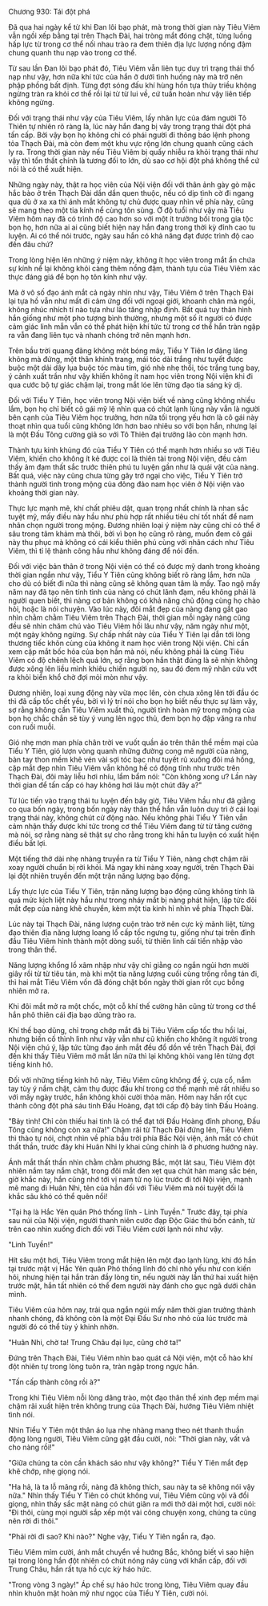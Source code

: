 




Chương 930: Tái đột phá




Đã qua hai ngày kể từ khi Đan lôi bạo phát, mà trong thời gian này Tiêu Viêm vẫn ngồi xếp bằng tại trên Thạch Đài, hai tròng mắt đóng chặt, từng luồng hấp lực từ trong cơ thể nối nhau trào ra đem thiên địa lực lượng nồng đậm chung quanh thu nạp vào trong cơ thể.

Từ sau lần Đan lôi bạo phát đó, Tiêu Viêm vẫn liên tục duy trì trạng thái thổ nạp như vậy, hơn nữa khí tức của hắn ở dưới tình huống này mà trở nên phập phồng bất định. Từng đợt sóng đấu khí hùng hồn tựa thủy triều không ngừng tràn ra khỏi cơ thể rồi lại từ từ lui về, cứ tuần hoàn như vậy liên tiếp không ngừng.

Đối với trạng thái như vậy của Tiêu Viêm, lấy nhãn lực của đám người Tô Thiên tự nhiên rõ ràng là, lúc này hắn đang bị vây trong trạng thái đột phá tấn cấp. Bởi vậy bọn họ không chỉ có phái người đi thông báo lệnh phong tỏa Thạch Đài, mà còn đem một khu vực rộng lớn chung quanh cũng cách ly ra. Trong thời gian này nếu Tiêu Viêm bị quấy nhiễu ra khỏi trạng thái như vậy thì tổn thất chính là tương đối to lớn, dù sao cơ hội đột phá không thể cứ nói là có thể xuất hiện.

Những ngày này, thật ra học viên của Nội viện đối với thân ảnh gày gò mặc hắc bào ở trên Thạch Đài dần dần quen thuộc, nếu có dịp tình cờ đi ngang qua dù ở xa xa thì ánh mắt không tự chủ được quay nhìn về phía này, cũng sẽ mang theo một tia kính nể cùng tôn sùng. Ở độ tuổi như vậy mà Tiêu Viêm hôm nay đã có trình độ cao hơn so với một ít trưởng bối trong gia tộc bọn họ, hơn nữa ai ai cũng biết hiện nay hắn đang trong thời kỳ đỉnh cao tu luyện. Ai có thể nói trước, ngày sau hắn có khả năng đạt được trình độ cao đến đâu chứ?

Trong lòng hiện lên những ý niệm này, không ít học viên trong mắt ẩn chứa sự kính nể lại không khỏi càng thêm nồng đậm, thành tựu của Tiêu Viêm xác thực đáng giá để bọn họ tôn kính như vậy.

Mà ở vô số đạo ánh mắt cả ngày nhìn như vậy, Tiêu Viêm ở trên Thạch Đài lại tựa hồ vẫn như mất đi cảm ứng đối với ngoại giới, khoanh chân mà ngồi, không nhúc nhích tí nào tựa như lão tăng nhập định. Bất quá tuy thân hình hắn giống như một pho tượng bình thường, nhưng một số ít người có được cảm giác linh mẫn vẫn có thể phát hiện khí tức từ trong cơ thể hắn tràn ngập ra vẫn đang liên tục và nhanh chóng trở nên mạnh hơn.

Trên bầu trời quang đãng không một bóng mây, Tiểu Y Tiên lơ đãng lăng không mà đứng, một thân khinh trang, mái tóc dài trắng như tuyết được buộc một dải dây lụa buộc tóc màu tím, gió nhè nhẹ thổi, tóc trắng tung bay, ý cảnh xuất trần như vậy khiến không ít nam học viên trong Nội viện khi đi qua cước bộ tự giác chậm lại, trong mắt lóe lên từng đạo tia sáng kỳ dị.

Đối với Tiểu Y Tiên, học viên trong Nội viện biết về nàng cũng không nhiều lắm, bọn họ chỉ biết cô gái mỹ lệ nhìn qua có chút lạnh lùng này vẫn là người bên cạnh của Tiêu Viêm học trưởng, hơn nữa tối trọng yếu hơn là cô gái này thoạt nhìn qua tuổi cũng không lớn hơn bao nhiêu so với bọn hắn, nhưng lại là một Đấu Tông cường giả so với Tô Thiên đại trưởng lão còn mạnh hơn.

Thành tựu kinh khủng đó của Tiểu Y Tiên có thể mạnh hơn nhiều so với Tiêu Viêm, khiến cho không ít kẻ được coi là thiên tài trong Nội viện, đều cảm thấy ảm đạm thất sắc trước thiên phú tu luyện gần như là quái vật của nàng. Bất quá, việc này cũng chưa từng gây trở ngại cho việc, Tiểu Y Tiên trở thành người tình trong mộng của đông đảo nam học viên ở Nội viện vào khoảng thời gian này.

Thực lực mạnh mẽ, khí chất phiêu dật, quan trọng nhất chính là nhan sắc tuyệt mỹ, mấy điều này hầu như phù hợp rất nhiều tiêu chí tốt nhất để nam nhân chọn người trong mộng. Đương nhiên loại ý niệm này cũng chỉ có thể ở sâu trong tâm khảm mà thôi, bởi vì bọn họ cũng rõ ràng, muốn đem cô gái này thu phục mà không có cái kiểu thiên phú cùng với nhân cách như Tiêu Viêm, thì tỉ lệ thành công hầu như không đáng để nói đến.

Đối với việc bản thân ở trong Nội viện có thể có được mỹ danh trong khoảng thời gian ngắn như vậy, Tiểu Y Tiên cũng không biết rõ ràng lắm, hơn nữa cho dù có biết đi nữa thì nàng cũng sẽ không quan tâm là mấy. Tao ngộ mấy năm nay đã tạo nên tính tình của nàng có chút lãnh đạm, nếu không phải là người quen biết, thì nàng cơ bản không có khả năng chủ động cùng họ chào hỏi, hoặc là nói chuyện. Vào lúc này, đôi mắt đẹp của nàng đang gắt gao nhìn chằm chằm Tiêu Viêm trên Thạch Đài, thời gian mỗi ngày nàng cũng đều sẽ nhìn chăm chú vào Tiêu Viêm hồi lâu như vậy, năm ngày như một, một ngày không ngừng. Sự chấp nhất này của Tiểu Y Tiên lại dẫn tới lòng thương tiếc khôn cùng của không ít nam học viên trong Nội viện. Chỉ cần xem cặp mắt bốc hỏa của bọn hắn mà nói, nếu không phải là cùng Tiêu Viêm có độ chênh lệch quá lớn, sợ rằng bọn hắn thật đúng là sẽ nhịn không được xông lên liều mình khiêu chiến người nọ, sau đó đem mỹ nhân cứu vớt ra khỏi biển khổ chờ đợi mỏi mòn như vậy.

Đương nhiên, loại xung động này vừa mọc lên, còn chưa xông lên tới đầu óc thì đã cấp tốc chết yểu, bởi vì lý trí nói cho bọn họ biết nếu thực sự làm vậy, sợ rằng không cần Tiêu Viêm xuất thủ, người tình hoàn mỹ trong mộng của bọn họ chắc chắn sẽ tùy ý vung lên ngọc thủ, đem bọn họ đập văng ra như con ruồi muỗi.

Gió nhẹ mơn man phía chân trời ve vuốt quần áo trên thân thể mềm mại của Tiểu Y Tiên, gió lượn vòng quanh những đường cong mê người của nàng, bàn tay thon mềm khẽ vén vài sợi tóc bạc như tuyết rủ xuống đôi má hồng, cặp mắt đẹp nhìn Tiêu Viêm vẫn không hề có động tĩnh như trước trên Thạch Đài, đôi mày liễu hơi nhíu, lẩm bẩm nói: "Còn không xong ư? Lần này thời gian để tấn cấp có hay không hơi lâu một chút đây a?"

Từ lúc tiến vào trạng thái tu luyện đến bây giờ, Tiêu Viêm hầu như đã giằng co qua bốn ngày, trong bốn ngày này thân thể hắn vẫn luôn duy trì ở cái loại trạng thái này, không chút cử động nào. Nếu không phải Tiểu Y Tiên vẫn cảm nhận thấy được khí tức trong cơ thể Tiêu Viêm đang từ từ tăng cường mà nói, sợ rằng nàng sẽ thật sự cho rằng trong khi hắn tu luyện có xuất hiện điều bất lợi.

Một tiếng thở dài nhẹ nhàng truyền ra từ Tiểu Y Tiên, nàng chợt chậm rãi xoay người chuẩn bị rời khỏi. Mà ngay khi nàng xoay người, trên Thạch Đài lại đột nhiên truyền đến một trận năng lượng bạo động.

Lấy thực lực của Tiểu Y Tiên, trận năng lượng bạo động cũng không tính là quá mức kịch liệt này hầu như trong nháy mắt bị nàng phát hiện, lập tức đôi mắt đẹp của nàng khẽ chuyển, kèm một tia kinh hỉ nhìn về phía Thạch Đài.

Lúc này tại Thạch Đài, năng lượng cuộn trào trở nên cực kỳ mãnh liệt, từng đạo thiên địa năng lượng loang lổ cấp tốc ngưng tụ, giống như tại trên đỉnh đầu Tiêu Viêm hình thành một dòng suối, từ thiên linh cái tiến nhập vào trong thân thể.

Năng lượng khổng lồ xâm nhập như vậy chỉ giằng co ngắn ngủi hơn mười giây rồi từ từ tiêu tán, mà khi một tia năng lượng cuối cùng trống rỗng tán đi, thì hai mắt Tiêu Viêm vốn đã đóng chặt bốn ngày thời gian rốt cục bỗng nhiên mở ra.

Khi đôi mắt mở ra một chốc, một cỗ khí thế cường hãn cũng từ trong cơ thể hắn phô thiên cái địa bạo dũng trào ra.

Khí thế bạo dũng, chỉ trong chớp mắt đã bị Tiêu Viêm cấp tốc thu hồi lại, nhưng biến cố thình lình như vậy vẫn như cũ khiến cho không ít người trong Nội viện chú ý, lập tức từng đạo ánh mắt đều đổ dồn về trên Thạch Đài, đợi đến khi thấy Tiêu Viêm mở mắt lần nữa thì lại không khỏi vang lên từng đợt tiếng kinh hô.

Đối với những tiếng kinh hô này, Tiêu Viêm cũng không để ý, cựa cổ, nắm tay tùy ý nắm chặt, cảm thụ được đấu khí trong cơ thể mạnh mẽ rất nhiều so với mấy ngày trước, hắn không khỏi cười thỏa mãn. Hôm nay hắn rốt cục thành công đột phá sáu tinh Đấu Hoàng, đạt tới cấp độ bảy tinh Đấu Hoàng.

"Bảy tinh! Chỉ còn thiếu hai tinh là có thể đạt tới Đấu Hoàng đỉnh phong, Đấu Tông cũng không còn xa nữa!" Chậm rãi từ Thạch Đài đứng lên, Tiêu Viêm thì thào tự nói, chợt nhìn về phía bầu trời phía Bắc Nội viện, ánh mắt có chút thất thần, trước đây khi Huân Nhi ly khai cũng chính là ở phương hướng này.

Ánh mắt thất thần nhìn chằm chằm phương Bắc, một lát sau, Tiêu Viêm đột nhiên nắm tay nắm chặt, trong đôi mắt đen xẹt qua chút hàn mang sắc bén, giờ khắc này, hắn cũng nhớ tới vị nam tử nọ lúc trước đi tới Nội viện, mạnh mẽ mang đi Huân Nhi, tên của hắn đối với Tiêu Viêm mà nói tuyệt đối là khắc sâu khó có thể quên nổi!

"Tại hạ là Hắc Yên quân Phó thống lĩnh - Linh Tuyền." Trước đây, tại phía sau núi của Nội viện, người thanh niên cước đạp Độc Giác thú bốn cánh, từ trên cao nhìn xuống đích đối với Tiêu Viêm cười lạnh nói như vậy.

"Linh Tuyền!"

Hít sâu một hơi, Tiêu Viêm trong mắt hiện lên một đạo lạnh lùng, khi đó hắn tại trước mặt vị Hắc Yên quân Phó thống lĩnh đó chỉ nhỏ yếu như con kiến hôi, nhưng hiện tại hắn tràn đầy lòng tin, nếu người này lần thứ hai xuất hiện trước mặt, hắn tất nhiên có thể đem người này đánh cho gục ngã dưới chân mình.

Tiêu Viêm của hôm nay, trải qua ngắn ngủi mấy năm thời gian trưởng thành nhanh chóng, đã không còn là một Đại Đấu Sư nho nhỏ của lúc trước mà người đó có thể tùy ý khinh nhờn.

"Huân Nhi, chờ ta! Trung Châu đại lục, cũng chờ ta!"

Đứng trên Thạch Đài, Tiêu Viêm nhìn bao quát cả Nội viện, một cỗ hào khí đột nhiên tự trong lòng tuôn ra, tràn ngập trong ngực hắn.

"Tấn cấp thành công rồi à?"

Trong khi Tiêu Viêm nỗi lòng dâng trào, một đạo thân thể xinh đẹp mềm mại chậm rãi xuất hiện trên không trung của Thạch Đài, hướng Tiêu Viêm nhiệt tình nói.

Nhìn Tiểu Y Tiên một thân áo lụa nhẹ nhàng mang theo nét thanh thuần động lòng người, Tiêu Viêm cũng gật đầu cười, nói: "Thời gian này, vất vả cho nàng rồi!"

"Giữa chúng ta còn cần khách sáo như vậy không?" Tiểu Y Tiên mắt đẹp khẽ chớp, nhẹ giọng nói.

"Ha hả, là ta lỗ mãng rồi, nàng đã không thích, sau này ta sẽ không nói vậy nữa." Nhìn thấy Tiểu Y Tiên có chút không vui, Tiêu Viêm cũng vội vã đổi giọng, nhìn thấy sắc mặt nàng có chút giãn ra mới thở dài một hơi, cười nói: "Đi thôi, cùng mọi người sắp xếp một vài công chuyện xong, chúng ta cũng nên rời đi thôi."

"Phải rời đi sao? Khi nào?" Nghe vậy, Tiểu Y Tiên ngẩn ra, đạo.

Tiêu Viêm mỉm cười, ánh mắt chuyển về hướng Bắc, không biết vì sao hiện tại trong lòng hắn đột nhiên có chút nóng nảy cùng với khẩn cấp, đối với Trung Châu, hắn rất tựa hồ cực kỳ háo hức.

"Trong vòng 3 ngày!" Áp chế sự háo hức trong lòng, Tiêu Viêm quay đầu nhìn khuôn mặt hoàn mỹ như ngọc của Tiểu Y Tiên, cười nói.





